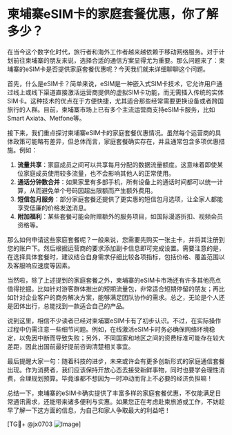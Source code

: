 # 柬埔寨eSIM卡的家庭套餐优惠，你了解多少？

在当今这个数字化时代，旅行者和海外工作者越来越依赖于移动网络服务。对于计划前往柬埔寨的朋友来说，选择合适的通信方案显得尤为重要。那么问题来了：柬埔寨的eSIM卡是否提供家庭套餐优惠呢？今天我们就来详细聊聊这个问题。

首先，什么是eSIM卡？简单来说，eSIM是一种嵌入式SIM卡技术，它允许用户通过线上或线下渠道直接激活运营商提供的虚拟SIM卡功能，而无需插入传统的实体SIM卡。这种技术的优点在于方便快捷，尤其适合那些经常需要更换设备或者跨国旅行的人群。目前，柬埔寨市场上已有多个主流运营商支持eSIM卡服务，比如Smart Axiata、Metfone等。

接下来，我们重点探讨柬埔寨eSIM卡的家庭套餐优惠情况。虽然每个运营商的具体政策可能略有差异，但总体而言，家庭套餐确实存在，并且通常包含多项优惠措施。例如：

1. **流量共享**：家庭成员之间可以共享每月分配的数据流量额度。这意味着即使某位家庭成员使用较多流量，也不会影响其他人的正常使用。
2. **通话分钟数合并**：如果家里有多部手机，所有设备上的通话时间都可以统一计算，从而避免单个号码因超出限额而产生额外费用。
3. **短信包月服务**：部分家庭套餐还提供了更实惠的短信包月选项，让全家人都能享受低廉的价格发送消息。
4. **附加福利**：某些套餐可能会附赠额外的服务项目，如国际漫游折扣、视频会员资格等。

那么如何申请这些家庭套餐呢？一般来说，您需要先购买一张主卡，并将其注册到您的账户下。然后根据运营商的要求添加副卡信息即可完成设置。需要注意的是，在选择具体套餐时，建议结合自身需求仔细比较各项指标，包括价格、覆盖范围以及客服响应速度等因素。

当然啦，除了上述提到的家庭套餐之外，柬埔寨的eSIM卡市场还有许多其他亮点值得挖掘。比如针对游客群体推出的短期流量包，非常适合短期停留的朋友；再比如针对企业客户的商务解决方案，能够满足团队协作的需求。总之，无论是个人还是团体出行，总能找到一款适合自己的产品。

说到这里，相信不少读者已经对柬埔寨eSIM卡有了初步认识。不过，在实际操作过程中仍需注意一些细节问题。例如，在线激活eSIM卡时务必确保网络环境稳定，以免因中断而导致失败；另外，不同国家和地区之间的资费标准可能存在较大差距，因此出国前最好提前咨询清楚相关事宜。

最后提醒大家一句：随着科技的进步，未来或许会有更多创新形式的家庭通信套餐出现。作为消费者，我们应该保持开放心态去接受新鲜事物，同时也要学会理性消费，合理规划预算。毕竟谁都不想因为一时冲动而背上不必要的经济负担嘛！

总结一下，柬埔寨的eSIM卡确实提供了丰富多样的家庭套餐优惠，不仅能满足日常通讯需求，还能带来诸多便利与实惠。如果您正在考虑赴柬旅游或工作，不妨趁早了解一下这方面的信息，为自己和家人争取最大的利益吧！

[TG💪+ @jx0703 ![Image](https://github.com/user-attachments/assets/dbca1d08-cadb-493c-b0ec-ad6f7a83f270)]